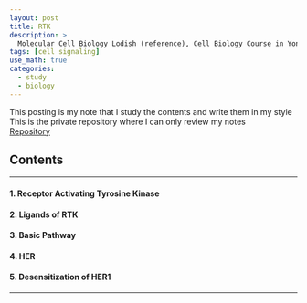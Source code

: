 ```yaml
---
layout: post
title: RTK
description: >
  Molecular Cell Biology Lodish (reference), Cell Biology Course in Yonsei (reference)
tags: [cell signaling]
use_math: true
categories:
  - study
  - biology
---
```

This posting is my note that I study the contents and write them in my style <br>
This is the private repository where I can only review my notes<br>
[Repository](https://github.com/hyun-jin891/hidden-post-hyunjin891-github-blog/blob/master/_posts/study/biology/2023-04-23-RTK.md)

## Contents
------
#### 1. Receptor Activating Tyrosine Kinase
#### 2. Ligands of RTK
#### 3. Basic Pathway
#### 4. HER
#### 5. Desensitization of HER1
-----

